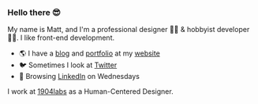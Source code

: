 ### Hello there 😎

My name is Matt, and I'm a professional designer 👨‍🎨  & hobbyist developer 👨‍💻. I like front-end development.

- 🌎 I have a [blog](https://matthewrea.com/blog/) and [portfolio](https://matthewrea.com/work/) at my [website](https://matthewrea.com/)
- 🐦 Sometimes I look at [Twitter](https://twitter.com.com/mattrea)
- 🧐 Browsing [LinkedIn](https://www.linkedin.com/in/mattrea/) on Wednesdays

I work at [1904labs](https://1904labs.com) as a Human-Centered Designer.

